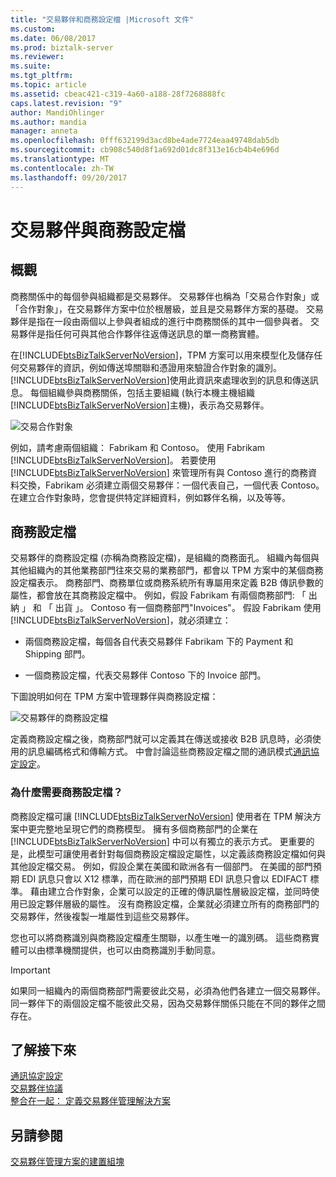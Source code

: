 ```yaml
---
title: "交易夥伴和商務設定檔 |Microsoft 文件"
ms.custom: 
ms.date: 06/08/2017
ms.prod: biztalk-server
ms.reviewer: 
ms.suite: 
ms.tgt_pltfrm: 
ms.topic: article
ms.assetid: cbeac421-c319-4a60-a188-28f7268888fc
caps.latest.revision: "9"
author: MandiOhlinger
ms.author: mandia
manager: anneta
ms.openlocfilehash: 0fff632199d3acd8be4ade7724eaa49748dab5db
ms.sourcegitcommit: cb908c540d8f1a692d01dc8f313e16cb4b4e696d
ms.translationtype: MT
ms.contentlocale: zh-TW
ms.lasthandoff: 09/20/2017
---
```

# <a name="trading-partners-and-business-profiles"></a>交易夥伴與商務設定檔

## <a name="overview"></a>概觀
商務關係中的每個參與組織都是交易夥伴。 交易夥伴也稱為「交易合作對象」或「合作對象」，在交易夥伴方案中位於根層級，並且是交易夥伴方案的基礎。 交易夥伴是指在一段由兩個以上參與者組成的進行中商務關係的其中一個參與者。 交易夥伴是指任何可與其他合作夥伴往返傳送訊息的單一商務實體。  
  
 在[!INCLUDE[btsBizTalkServerNoVersion](../includes/btsbiztalkservernoversion-md.md)]，TPM 方案可以用來模型化及儲存任何交易夥伴的資訊，例如傳送埠關聯和憑證用來驗證合作對象的識別。 [!INCLUDE[btsBizTalkServerNoVersion](../includes/btsbiztalkservernoversion-md.md)]使用此資訊來處理收到的訊息和傳送訊息。 每個組織參與商務關係，包括主要組織 (執行本機主機組織[!INCLUDE[btsBizTalkServerNoVersion](../includes/btsbiztalkservernoversion-md.md)]主機)，表示為交易夥伴。
  
 ![交易合作對象](../core/media/tradingparties.gif "TradingParties")  
  
 例如，請考慮兩個組織： Fabrikam 和 Contoso。 使用 Fabrikam [!INCLUDE[btsBizTalkServerNoVersion](../includes/btsbiztalkservernoversion-md.md)]。 若要使用 [!INCLUDE[btsBizTalkServerNoVersion](../includes/btsbiztalkservernoversion-md.md)] 來管理所有與 Contoso 進行的商務資料交換，Fabrikam 必須建立兩個交易夥伴：一個代表自己，一個代表 Contoso。 在建立合作對象時，您會提供特定詳細資料，例如夥伴名稱，以及等等。  
 
## <a name="business-profiles"></a>商務設定檔

交易夥伴的商務設定檔 (亦稱為商務設定檔)，是組織的商務面孔。 組織內每個與其他組織內的其他業務部門往來交易的業務部門，都會以 TPM 方案中的某個商務設定檔表示。 商務部門、商務單位或商務系統所有專屬用來定義 B2B 傳訊參數的屬性，都會放在其商務設定檔中。 例如，假設 Fabrikam 有兩個商務部門: 「 出納 」 和 「 出貨 」。 Contoso 有一個商務部門"Invoices"。 假設 Fabrikam 使用[!INCLUDE[btsBizTalkServerNoVersion](../includes/btsbiztalkservernoversion-md.md)]，就必須建立：  
  
-   兩個商務設定檔，每個各自代表交易夥伴 Fabrikam 下的 Payment 和 Shipping 部門。  
  
-   一個商務設定檔，代表交易夥伴 Contoso 下的 Invoice 部門。  
  
 下圖說明如何在 TPM 方案中管理夥伴與商務設定檔：  
  
 ![交易夥伴的商務設定檔](../core/media/businessprofile.gif "BusinessProfile")  
  
 定義商務設定檔之後，商務部門就可以定義其在傳送或接收 B2B 訊息時，必須使用的訊息編碼格式和傳輸方式。 中會討論這些商務設定檔之間的通訊模式[通訊協定設定](../core/protocol-settings.md)。  
  
### <a name="why-do-i-need-business-profiles"></a>為什麼需要商務設定檔？  
 商務設定檔可讓 [!INCLUDE[btsBizTalkServerNoVersion](../includes/btsbiztalkservernoversion-md.md)] 使用者在 TPM 解決方案中更完整地呈現它們的商務模型。 擁有多個商務部門的企業在 [!INCLUDE[btsBizTalkServerNoVersion](../includes/btsbiztalkservernoversion-md.md)] 中可以有獨立的表示方式。 更重要的是，此模型可讓使用者針對每個商務設定檔設定屬性，以定義該商務設定檔如何與其他設定檔交易。 例如，假設企業在美國和歐洲各有一個部門。 在美國的部門預期 EDI 訊息只會以 X12 標準，而在歐洲的部門預期 EDI 訊息只會以 EDIFACT 標準。 藉由建立合作對象，企業可以設定的正確的傳訊屬性層級設定檔，並同時使用已設定夥伴層級的屬性。 沒有商務設定檔，企業就必須建立所有的商務部門的交易夥伴，然後複製一堆屬性到這些交易夥伴。  
  
 您也可以將商務識別與商務設定檔產生關聯，以產生唯一的識別碼。 這些商務實體可以由標準機關提供，也可以由商務識別手動同意。  
  
> [!IMPORTANT]
>  如果同一組織內的兩個商務部門需要彼此交易，必須為他們各建立一個交易夥伴。 同一夥伴下的兩個設定檔不能彼此交易，因為交易夥伴關係只能在不同的夥伴之間存在。  
  
## <a name="learn-next"></a>了解接下來

[通訊協定設定](../core/protocol-settings.md)  
[交易夥伴協議](../core/trading-partner-agreement.md)  
[整合在一起： 定義交易夥伴管理解決方案](../core/putting-it-all-together-defining-a-trading-partner-management-solution.md)
 
## <a name="see-also"></a>另請參閱  
 [交易夥伴管理方案的建置組塊](../core/building-blocks-of-a-trading-partner-management-solution.md)